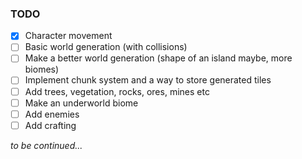 ### TODO

- [x] Character movement
- [ ] Basic world generation (with collisions)
- [ ] Make a better world generation (shape of an island maybe, more biomes)
- [ ] Implement chunk system and a way to store generated tiles
- [ ] Add trees, vegetation, rocks, ores, mines etc
- [ ] Make an underworld biome
- [ ] Add enemies
- [ ] Add crafting

*to be continued...*